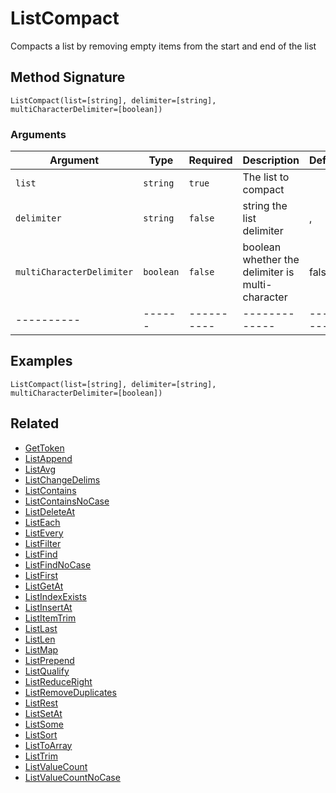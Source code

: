 # ListCompact

Compacts a list by removing empty items from the start and end of the list

## Method Signature

```
ListCompact(list=[string], delimiter=[string], multiCharacterDelimiter=[boolean])
```

### Arguments

| Argument                  | Type      | Required   | Description                                      | Default   |
| ------------------------- | --------- | ---------- | ------------------------------------------------ | --------- |
| `list`                    | `string`  | `true`     | The list to compact                              |           |
| `delimiter`               | `string`  | `false`    | string the list delimiter                        | ,         |
| `multiCharacterDelimiter` | `boolean` | `false`    | boolean whether the delimiter is multi-character | false     |
| ----------                | ------    | ---------- | -------------                                    | --------- |

## Examples

```
ListCompact(list=[string], delimiter=[string], multiCharacterDelimiter=[boolean])
```

## Related

* [GetToken](gettoken.md)
* [ListAppend](listappend.md)
* [ListAvg](listavg.md)
* [ListChangeDelims](listchangedelims.md)
* [ListContains](listcontains.md)
* [ListContainsNoCase](listcontainsnocase.md)
* [ListDeleteAt](listdeleteat.md)
* [ListEach](listeach.md)
* [ListEvery](listevery.md)
* [ListFilter](listfilter.md)
* [ListFind](listfind.md)
* [ListFindNoCase](listfindnocase.md)
* [ListFirst](listfirst.md)
* [ListGetAt](listgetat.md)
* [ListIndexExists](listindexexists.md)
* [ListInsertAt](listinsertat.md)
* [ListItemTrim](listitemtrim.md)
* [ListLast](listlast.md)
* [ListLen](listlen.md)
* [ListMap](listmap.md)
* [ListPrepend](listprepend.md)
* [ListQualify](listqualify.md)
* [ListReduceRight](listreduceright.md)
* [ListRemoveDuplicates](listremoveduplicates.md)
* [ListRest](listrest.md)
* [ListSetAt](listsetat.md)
* [ListSome](listsome.md)
* [ListSort](listsort.md)
* [ListToArray](listtoarray.md)
* [ListTrim](listtrim.md)
* [ListValueCount](listvaluecount.md)
* [ListValueCountNoCase](listvaluecountnocase.md)
